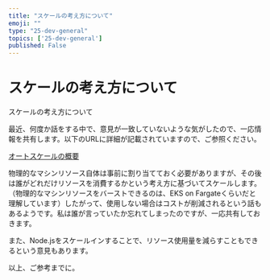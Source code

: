 ```yaml
---
title: "スケールの考え方について"
emoji: ""
type: "25-dev-general"
topics: ['25-dev-general']
published: False
---
```


# スケールの考え方について

スケールの考え方について

最近、何度か話をする中で、意見が一致していないような気がしたので、一応情報を共有します。以下のURLに詳細が記載されていますので、ご参照ください。

[オートスケールの概要](https://tech.quickguard.jp/posts/gke-autoscale-overview/#%E3%82%AA%E3%83%BC%E3%83%88%E3%82%B9%E3%82%B1%E3%83%BC%E3%83%AB%E3%81%AE%E7%A8%AE%E9%A1%9E)

物理的なマシンリソース自体は事前に割り当てておく必要がありますが、その後は誰がどれだけリソースを消費するかという考え方に基づいてスケールします。（物理的なマシンリソースをバーストできるのは、EKS on Fargateくらいだと理解しています）したがって、使用しない場合はコストが削減されるという話もあるようです。私は誰が言っていたか忘れてしまったのですが、一応共有しておきます。

また、Node.jsをスケールインすることで、リソース使用量を減らすこともできるという意見もあります。

以上、ご参考までに。
